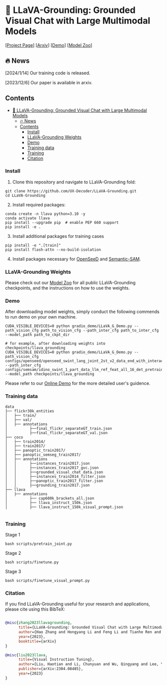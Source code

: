 🌋 LLaVA-Grounding: Grounded Visual Chat with Large Multimodal Models
========

[[Project Page](https://llava-vl.github.io/llava-grounding)] [[Arxiv](https://arxiv.org/abs/2312.02949)]  [[Demo](https://llava-grounding.deepdataspace.com/
)]  [[Model Zoo](https://github.com/UX-Decoder/LLaVA-Grounding/blob/main/docs/MODEL_ZOO.md)] 
<!-- [[`Paper`](xxx)] [[`BibTex`](#black_nib-citation)] -->

## :fire: News
[2024/1/14] Our training code is released.

[2023/12/6] Our paper is available in arxiv.


## Contents
- [🌋 LLaVA-Grounding: Grounded Visual Chat with Large Multimodal Models](#-llava-grounding-grounded-visual-chat-with-large-multimodal-models)
  - [:fire: News](#fire-news)
  - [Contents](#contents)
    - [Install](#install)
    - [LLaVA-Grounding Weights](#llava-grounding-weights)
    - [Demo](#demo)
    - [Training data](#training-data)
    - [Training](#training)
    - [Citation](#citation)

### Install
1. Clone this repository and navigate to LLaVA-Grounding fold:
```shell
git clone https://github.com/UX-Decoder/LLaVA-Grounding.git
cd LLaVA-Grounding
```
2. Install required packages:
```
conda create -n llava python=3.10 -y
conda activate llava
pip install --upgrade pip  # enable PEP 660 support
pip install -e .
```

3. Install additional packages for training cases
```
pip install -e ".[train]"
pip install flash-attn --no-build-isolation
```
4. Install packages necessary for [OpenSeeD](https://github.com/IDEA-Research/OpenSeeD) and [Semantic-SAM](https://github.com/UX-Decoder/Semantic-SAM).

### LLaVA-Grounding Weights
Please check out our [Model Zoo](https://github.com/UX-Decoder/LLaVA-Grounding/blob/main/docs/MODEL_ZOO.md) for all public LLaVA-Grounding checkpoints, and the instructions on how to use the weights.
### Demo
After downloading model weights, simply conduct the following commends to run demo on your own machine.
```shell
CUDA_VISIBLE_DEVICES=0 python gradio_demo/LLaVA_G_Demo.py --path_vision_cfg path_to_vision_cfg --path_inter_cfg path_to_inter_cfg --model_path path_to_ckpt_dir

# for example, after downloading weights into checkpoints/llava_grounding
CUDA_VISIBLE_DEVICES=0 python gradio_demo/LLaVA_G_Demo.py --path_vision_cfg configs/openseed/openseed_swint_lang_joint_2st_v2_data_end_with_interaction.yaml --path_inter_cfg configs/semsam/idino_swint_1_part_data_llm_ref_feat_all_16_det_pretrainv1.yaml --model_path checkpoints/llava_grounding
```

Please refer to our [Online Demo](https://llava-grounding.deepdataspace.com/) for the more detailed user's guidence.
### Training data
```text
data
├── flickr30k_entities
│   ├── train/
│   ├── val/
│   ├── annotations
│          ├──final_flickr_separateGT_train.json
│          ├──final_flickr_separateGT_val.json
├── coco
│   ├── train2014/
│   ├── train2017/
│   ├── panoptic_train2017/
│   ├── panoptic_semseg_train2017/
│   ├── annotations
│   │      ├──instances_train2017.json
│   │      ├──instances_train2017_gvc.json
│   │      ├──grounded_visual_chat_data.json
│   │      ├──instances_train2014_filter.json
│   │      ├──panoptic_train2017_filter.json
│   │      ├──grounding_train2017.json
├── llava
│   ├── annotations
│          ├── cap600k_brackets_all.json
│          ├── llava_instruct_150k.json
│          ├── llava_instruct_150k_visual_prompt.json


```

### Training
Stage 1
```shell
bash scripts/pretrain_joint.py
```
Stage 2
```shell
bash scripts/finetune.py
```
Stage 3
```shell
bash scripts/finetune_visual_prompt.py
```
### Citation
If you find LLaVA-Grounding useful for your research and applications, please cite using this BibTeX:
```bibtex

@misc{zhang2023llavagrounding,
      title={LLaVA-Grounding: Grounded Visual Chat with Large Multimodal Models},
      author={Hao Zhang and Hongyang Li and Feng Li and Tianhe Ren and Xueyan Zou and Shilong Liu and Shijia Huang and Jianfeng Gao and Lei Zhang and Chunyuan Li and Jianwei Yang},
      year={2023},
      booktitle={arXiv}
}

@misc{liu2023llava,
      title={Visual Instruction Tuning}, 
      author={Liu, Haotian and Li, Chunyuan and Wu, Qingyang and Lee, Yong Jae},
      publisher={arXiv:2304.08485},
      year={2023}
}
```
